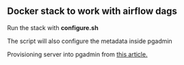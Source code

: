 ## Docker stack to work with airflow dags

Run the stack with **configure.sh**

The script will also configure the metadata inside pgadmin

Provisioning server into pgadmin from [this article.](https://technology.amis.nl/continuous-delivery/provisioning/pgadmin-in-docker-provision-connections-and-passwords/) 